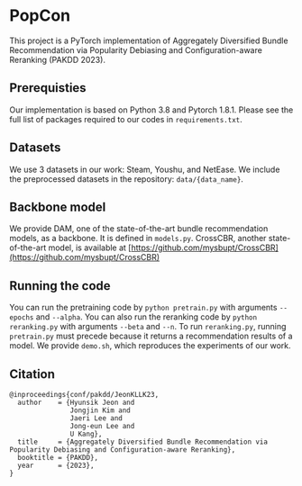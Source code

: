 # PopCon
This project is a PyTorch implementation of Aggregately Diversified Bundle Recommendation via Popularity Debiasing and Configuration-aware Reranking (PAKDD 2023).

## Prerequisties
Our implementation is based on Python 3.8 and Pytorch 1.8.1. Please see the full list of packages required to our codes in `requirements.txt`.

## Datasets
We use 3 datasets in our work: Steam, Youshu, and NetEase.
We include the preprocessed datasets in the repository: `data/{data_name}`.

## Backbone model
We provide DAM, one of the state-of-the-art bundle recommendation models, as a backbone.
It is defined in `models.py`.
CrossCBR, another state-of-the-art model, is available at [https://github.com/mysbupt/CrossCBR](https://github.com/mysbupt/CrossCBR)

## Running the code
You can run the pretraining code by `python pretrain.py` with arguments `--epochs` and `--alpha`.
You can also run the reranking code by `python reranking.py` with arguments `--beta` and `--n`.
To run `reranking.py`, running `pretrain.py` must precede because it returns a recommendation results of a model.
We provide `demo.sh`, which reproduces the experiments of our work.

## Citation
```
@inproceedings{conf/pakdd/JeonKLLK23,
  author    = {Hyunsik Jeon and
               Jongjin Kim and
               Jaeri Lee and
               Jong-eun Lee and
               U Kang},
  title     = {Aggregately Diversified Bundle Recommendation via Popularity Debiasing and Configuration-aware Reranking},
  booktitle = {PAKDD},
  year      = {2023},
}
```
